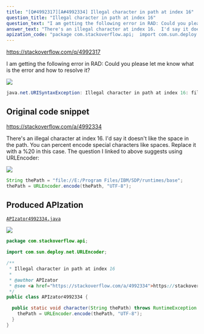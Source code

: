 ```yaml
---
title: "[Q#4992317][A#4992334] Illegal character in path at index 16"
question_title: "Illegal character in path at index 16"
question_text: "I am getting the following error in RAD: Could you please let me know what is the error and how to resolve it?"
answer_text: "There's an illegal character at index 16.  I'd say it doesn't like the space in the path.  You can percent encode special characters like spaces.  Replace it with a %20 in this case. The question I linked to above suggests using URLEncoder:"
apization_code: "package com.stackoverflow.api;  import com.sun.deploy.net.URLEncoder;  /**  * Illegal character in path at index 16  *  * @author APIzator  * @see <a href=\"https://stackoverflow.com/a/4992334\">https://stackoverflow.com/a/4992334</a>  */ public class APIzator4992334 {    public static void character(String thePath) throws RuntimeException {     thePath = URLEncoder.encode(thePath, \"UTF-8\");   } }"
---
```


https://stackoverflow.com/q/4992317

I am getting the following error in RAD:
Could you please let me know what is the error and how to resolve it?


<div class="code-logo"><img src="/stackoverflow.png" /></div>

```java
java.net.URISyntaxException: Illegal character in path at index 16: file:/E:/Program Files/IBM/SDP/runtimes/base......
```


## Original code snippet

https://stackoverflow.com/a/4992334

There&#x27;s an illegal character at index 16.  I&#x27;d say it doesn&#x27;t like the space in the path.  You can percent encode special characters like spaces.  Replace it with a %20 in this case.
The question I linked to above suggests using URLEncoder:

<div class="code-logo"><img src="/stackoverflow.png" /></div>

```java
String thePath = "file://E:/Program Files/IBM/SDP/runtimes/base";
thePath = URLEncoder.encode(thePath, "UTF-8");
```

## Produced APIzation

[`APIzator4992334.java`](https://github.com/pasqualesalza/apization-temp-data/raw/master/search/APIzator4992334.java)

<div class="code-logo"><img src="/apizator.png" /></div>

```java
package com.stackoverflow.api;

import com.sun.deploy.net.URLEncoder;

/**
 * Illegal character in path at index 16
 *
 * @author APIzator
 * @see <a href="https://stackoverflow.com/a/4992334">https://stackoverflow.com/a/4992334</a>
 */
public class APIzator4992334 {

  public static void character(String thePath) throws RuntimeException {
    thePath = URLEncoder.encode(thePath, "UTF-8");
  }
}

```